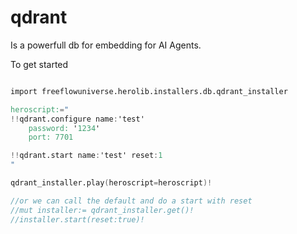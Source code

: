# qdrant

Is a powerfull db for embedding for AI Agents.

To get started

```v

import freeflowuniverse.herolib.installers.db.qdrant_installer

heroscript:="
!!qdrant.configure name:'test'
    password: '1234'
    port: 7701

!!qdrant.start name:'test' reset:1 
"

qdrant_installer.play(heroscript=heroscript)!

//or we can call the default and do a start with reset
//mut installer:= qdrant_installer.get()!
//installer.start(reset:true)!




```
